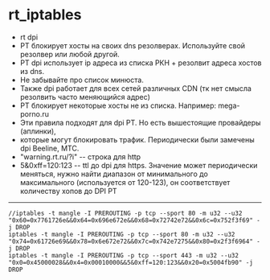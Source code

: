 # rt_iptables
* rt dpi
* РТ блокирует хосты на своих dns резолверах. Используйте свой резолвер или любой другой.
* РТ dpi использует ip адреса из списка РКН + резолвит адреса хостов из dns.
* Не забывайте про список минюста.
* Также dpi работает для всех сетей различных CDN (тк нет смысла резолвить часто меняющийся адрес)
* РТ блокирует некоторые хосты не из списка. Например: mega-porno.ru
* Эти правила подходят для dpi РТ. Но есть вышестоящие провайдеры (аплинки),
* которые могут блокировать трафик. Периодически были замечены dpi Beeline, МТС.
* "warning.rt.ru/?i" -- строка для http  
* 5&0xff=120:123 -- ttl до dpi для https. Значение может периодически меняться, нужно найти диапазон от минимального до максимального (используется от 120-123), он соответствует количеству хопов до DPI РТ  

* * *

    //iptables -t mangle -I PREROUTING -p tcp --sport 80 -m u32 --u32 "0x60=0x7761726e&&0x64=0x696e672e&&0x68=0x72742e72&&0x6c=0x752f3f69" -j DROP
    iptables -t mangle -I PREROUTING -p tcp --sport 80 -m u32 --u32 "0x74=0x61726e69&&0x78=0x6e672e72&&0x7c=0x742e7275&&0x80=0x2f3f6964" -j DROP
    iptables -t mangle -I PREROUTING -p tcp --sport 443 -m u32 --u32 "0x0=0x45000028&&0x4=0x00010000&&5&0xff=120:123&&0x20=0x5004fb90" -j DROP
